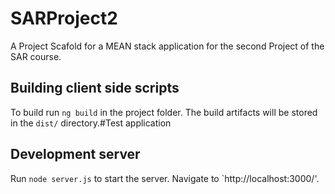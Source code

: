 # SARProject2
A Project Scafold for a MEAN stack application for the second Project of the SAR course. 

## Building client side scripts
To build run `ng build` in the project folder. The build artifacts will be stored in the `dist/` directory.#Test application

## Development server

Run `node server.js` to start the server. Navigate to `http://localhost:3000/'. 
